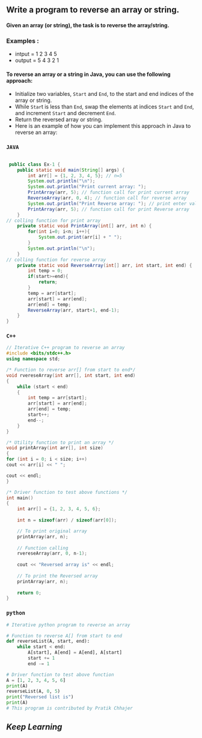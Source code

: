 
## Write a program to reverse an array or string.

#### Given an array (or string), the task is to reverse the array/string.
### Examples : 
  - intput = 1 2 3 4 5
  - output = 5 4 3 2 1 
 
#### To reverse an array or a string in Java, you can use the following approach:

- Initialize two variables, `Start` and `End`, to the start and end indices of the array or string.
- While `Star`t is less than `End`, swap the elements at indices `Start` and `End`, and increment `Start` and decrement `End`.
- Return the reversed array or string.
- Here is an example of how you can implement this approach in Java to reverse an array:


### `JAVA`
 
```Java []

 public class Ex-1 {
    public static void main(String[] args) {
        int arr[] = {1, 2, 3, 4, 5}; // n=5
        System.out.println("\n");
        System.out.println("Print current array: ");
        PrintArray(arr, 5); // function call for print current array       
        ReverseArray(arr, 0, 4); // function call for reverse array
        System.out.println("Print Reverse array: "); // print enter value
        PrintArray(arr, 5); // function call for print Reverse array
    }
// colling function for print array
    private static void PrintArray(int[] arr, int n) {
        for(int i=0; i<n; i++){
            System.out.print(arr[i] + " ");
        }
        System.out.println("\n");
    }
// colling function for reverse array
    private static void ReverseArray(int[] arr, int start, int end) {
        int temp = 0;
        if(start>=end){
            return;
        }
        temp = arr[start];
        arr[start] = arr[end];
        arr[end] = temp;
        ReverseArray(arr, start+1, end-1);
    }
}

```

### `C++`
```c++
// Iterative C++ program to reverse an array
#include <bits/stdc++.h>
using namespace std;

/* Function to reverse arr[] from start to end*/
void rvereseArray(int arr[], int start, int end)
{
	while (start < end)
	{
		int temp = arr[start];
		arr[start] = arr[end];
		arr[end] = temp;
		start++;
		end--;
	}
}	

/* Utility function to print an array */
void printArray(int arr[], int size)
{
for (int i = 0; i < size; i++)
cout << arr[i] << " ";

cout << endl;
}

/* Driver function to test above functions */
int main()
{
	int arr[] = {1, 2, 3, 4, 5, 6};
	
	int n = sizeof(arr) / sizeof(arr[0]);

	// To print original array
	printArray(arr, n);
	
	// Function calling
	rvereseArray(arr, 0, n-1);
	
	cout << "Reversed array is" << endl;
	
	// To print the Reversed array
	printArray(arr, n);
	
	return 0;
}

```
### `python`
```python
# Iterative python program to reverse an array

# Function to reverse A[] from start to end
def reverseList(A, start, end):
	while start < end:
		A[start], A[end] = A[end], A[start]
		start += 1
		end -= 1

# Driver function to test above function
A = [1, 2, 3, 4, 5, 6]
print(A)
reverseList(A, 0, 5)
print("Reversed list is")
print(A)
# This program is contributed by Pratik Chhajer

```

## _Keep Learning_
